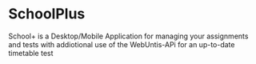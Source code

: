 # SchoolPlus
School+ is a Desktop/Mobile Application for managing your assignments and tests with addiotional use of the WebUntis-APi for an up-to-date timetable test
